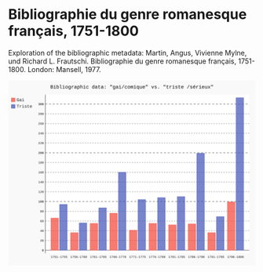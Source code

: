 # Bibliographie du genre romanesque français, 1751-1800

Exploration of the bibliographic metadata: Martin, Angus, Vivienne Mylne, und Richard L. Frautschi. Bibliographie du genre romanesque français, 1751-1800. London: Mansell, 1977.


![Triste / Gai ](https://github.com/roettger/bibliographie_du_genre_romanesque/blob/main/notebooks/bar_chart.svg)

